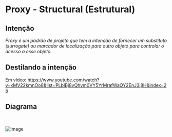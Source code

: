 # Proxy - Structural (Estrutural)

## Intenção

_Proxy é um padrão de projeto que tem a intenção de fornecer um substituto (surrogate) ou marcador de localização para outro objeto para controlar o acesso a esse objeto._

## Destilando a intenção

Em vídeo: https://www.youtube.com/watch?v=xMV22kmnOo8&list=PLbIBj8vQhvm0VY5YrMrafWaQY2EnJ3j8H&index=25

## Diagrama

<br/>

![image](https://user-images.githubusercontent.com/59940855/168496145-7c645eca-9115-44b2-8d83-5427fbfef9ce.png)
